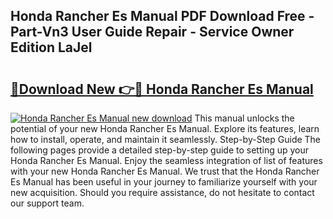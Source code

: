 ## Honda Rancher Es Manual PDF Download Free - Part-Vn3 User Guide Repair - Service Owner Edition LaJel

# <h2><a href="http://bc55670.oget.top/?id=Honda+Rancher+Es+Manual">🔗Download New 👉🔴 Honda Rancher Es Manual</a></h2>

[![Honda Rancher Es Manual new download](https://i.imgur.com/5g1atiW.png)](http://bc55670.oget.top/?id=Honda+Rancher+Es+Manual)
This manual unlocks the potential of your new Honda Rancher Es Manual. Explore its features, learn how to install, operate, and maintain it seamlessly. Step-by-Step Guide The following pages provide a detailed step-by-step guide to setting up your Honda Rancher Es Manual. Enjoy the seamless integration of list of features with your new Honda Rancher Es Manual. We trust that the Honda Rancher Es Manual has been useful in your journey to familiarize yourself with your new acquisition. Should you require assistance, do not hesitate to contact our support team.
